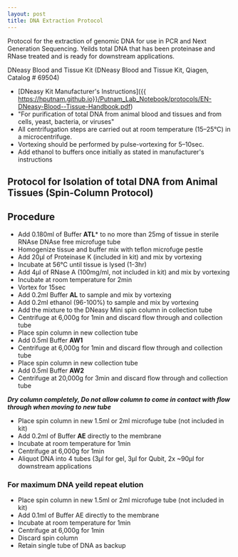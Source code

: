 ```yaml
---
layout: post
title: DNA Extraction Protocol
---
```


Protocol for the extraction of genomic DNA for use in PCR and Next Generation Sequencing.
Yeilds total DNA that has been proteinase and RNase treated and is ready for downstream applications.

DNeasy Blood and Tissue Kit (DNeasy Blood and Tissue Kit, Qiagen, Catalog # 69504)
* [DNeasy Kit Manufacturer's Instructions]({{ https://hputnam.github.io}}/Putnam_Lab_Notebook/protocols/EN-DNeasy-Blood--Tissue-Handbook.pdf)
* "For purification of total DNA from animal blood and tissues and from cells, yeast, bacteria, or viruses"
* All centrifugation steps are carried out at room temperature (15–25°C) in a microcentrifuge.
* Vortexing should be performed by pulse-vortexing for 5–10sec.
* Add ethanol to buffers once initially as stated in manufacturer's instructions


## Protocol for Isolation of total DNA from Animal Tissues (Spin-Column Protocol)
 
## Procedure
* Add 0.180ml of Buffer **ATL*** to no more than 25mg of tissue in sterile RNAse DNAse free microfuge tube 
* Homogenize tissue and buffer mix with teflon microfuge pestle
* Add 20µl of Proteinase K (included in kit) and mix by vortexing 
* Incubate at 56°C until tissue is lysed (1-3hr)
* Add 4µl of RNase A (100mg/ml, not included in kit) and mix by vortexing
* Incubate at room temperature for 2min
* Vortex for 15sec
* Add 0.2ml Buffer **AL** to sample and mix by vortexing
* Add 0.2ml ethanol (96-100%) to sample and mix by vortexing
* Add the mixture to the DNeasy Mini spin column in collection tube
* Centrifuge at 6,000g for 1min and discard flow through and collection tube
* Place spin column in new collection tube
* Add 0.5ml Buffer **AW1**
* Centrifuge at 6,000g for 1min and discard flow through and collection tube
* Place spin column in new collection tube
* Add 0.5ml Buffer **AW2**
* Centrifuge at 20,000g for 3min and discard flow through and collection tube

**_Dry column completely, Do not allow column to come in contact with flow through when moving to new tube_**

* Place spin column in new 1.5ml or 2ml microfuge tube (not included in kit)
* Add 0.2ml of Buffer **AE** directly to the membrane
* Incubate at room temperature for 1min
* Centrifuge at 6,000g for 1min
* Aliquot DNA into 4 tubes (3µl for gel, 3µl for Qubit, 2x ~90µl for downstream applications

### For maximum DNA yeild repeat elution
* Place spin column in new 1.5ml or 2ml microfuge tube (not included in kit)
* Add 0.1ml of Buffer AE directly to the membrane
* Incubate at room temperature for 1min
* Centrifuge at 6,000g for 1min
* Discard spin column
* Retain single tube of DNA as backup